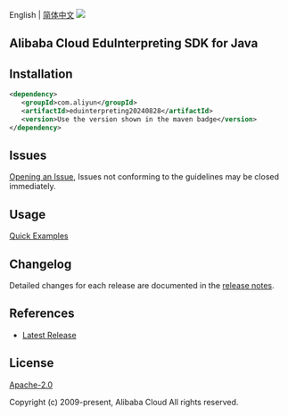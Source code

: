 English | [简体中文](README-CN.md)
![](https://aliyunsdk-pages.alicdn.com/icons/AlibabaCloud.svg)

## Alibaba Cloud EduInterpreting SDK for Java

## Installation

```xml
<dependency>
   <groupId>com.aliyun</groupId>
   <artifactId>eduinterpreting20240828</artifactId>
   <version>Use the version shown in the maven badge</version>
</dependency>
```

## Issues
[Opening an Issue](https://github.com/aliyun/alibabacloud-java-sdk/issues/new), Issues not conforming to the guidelines may be closed immediately.

## Usage
[Quick Examples](https://github.com/aliyun/alibabacloud-java-sdk/blob/master/docs/0-Examples-EN.md#quick-examples)

## Changelog
Detailed changes for each release are documented in the [release notes](./ChangeLog.txt).

## References
* [Latest Release](https://github.com/aliyun/alibabacloud-java-sdk/)

## License
[Apache-2.0](http://www.apache.org/licenses/LICENSE-2.0)

Copyright (c) 2009-present, Alibaba Cloud All rights reserved.